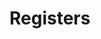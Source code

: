 # Registers

<!-- BEGIN CMDGEN util/regtool.py -d ./hw/top_integrated_earlgrey/ip_autogen/rstmgr/data/rstmgr.hjson -->
<!-- END CMDGEN -->
